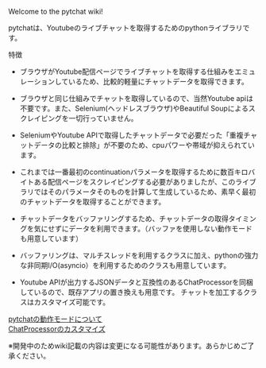 Welcome to the pytchat wiki!

pytchatは、Youtubeのライブチャットを取得するためのpythonライブラリです。

特徴
+ ブラウザがYoutube配信ページでライブチャットを取得する仕組みをエミュレーションしているため、比較的軽量にチャットデータを取得できます。

+ ブラウザと同じ仕組みでチャットを取得しているので、当然Youtube apiは不要です。また、Selenium(ヘッドレスブラウザ)やBeautiful Soupによるスクレイピングを一切行っていません。

+ SeleniumやYoutube APIで取得したチャットデータで必要だった「重複チャットデータの比較と排除」が不要のため、cpuパワーや帯域が抑えられています。

+ これまでは一番最初のcontinuationパラメータを取得するために数百キロバイトある配信ページをスクレイピングする必要がありましたが、このライブラリではそのパラメータそのものを計算して生成しているため、素早く最初のチャットデータを取得することができます。

+ チャットデータをバッファリングするため、チャットデータの取得タイミングを気にせずにデータを利用できます。（バッファを使用しない動作モードも用意しています）

+ バッファリングは、マルチスレッドを利用するクラスに加え、pythonの強力な非同期I/O(asyncio）を利用するためのクラスも用意しています。

+ Youtube APIが出力するJSONデータと互換性のあるChatProcessorを同梱しているので、既存アプリの置き換えも用意です。
チャットを加工するクラスはカスタマイズ可能です。

[pytchatの動作モードについて](https://github.com/taizan-hokuto/pytchat/wiki/pytchat%E3%81%AE%E5%8B%95%E4%BD%9C%E3%83%A2%E3%83%BC%E3%83%89)
<br>
[ChatProcessorのカスタマイズ](https://github.com/taizan-hokuto/pytchat/wiki/ChatProcessor%E3%81%AE%E3%82%AB%E3%82%B9%E3%82%BF%E3%83%9E%E3%82%A4%E3%82%BA)

※開発中のためwiki記載の内容は変更になる可能性があります。あらかじめご了承ください。